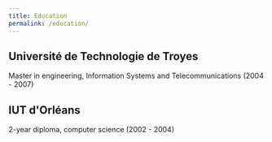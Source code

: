 ```yaml
---
title: Education
permalink: /education/
---
```


## Université de Technologie de Troyes

Master in engineering, Information Systems and Telecommunications (2004 - 2007)

## IUT d'Orléans

2-year diploma, computer science (2002 - 2004)